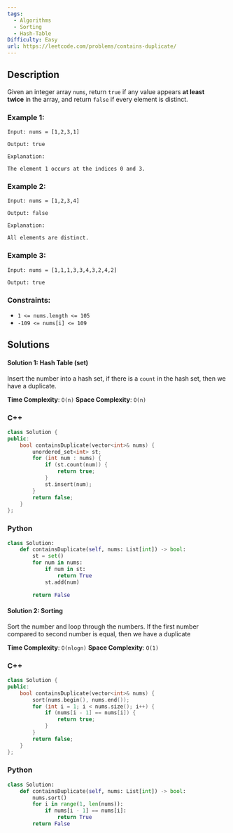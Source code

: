 ```yaml
---
tags:
  - Algorithms
  - Sorting
  - Hash-Table
Difficulty: Easy
url: https://leetcode.com/problems/contains-duplicate/
---
```

## Description
Given an integer array `nums`, return `true` if any value appears **at least twice** in the array, and return `false` if every element is distinct.

### Example 1:
```
Input: nums = [1,2,3,1]

Output: true

Explanation:

The element 1 occurs at the indices 0 and 3.
```

### Example 2:
```
Input: nums = [1,2,3,4]

Output: false

Explanation:

All elements are distinct.
```

### Example 3:
```
Input: nums = [1,1,1,3,3,4,3,2,4,2]

Output: true
```
### Constraints:
- `1 <= nums.length <= 105`
- `-109 <= nums[i] <= 109`

## Solutions

#### Solution 1: Hash Table (set)
Insert the number into a hash set, if there is a `count` in the hash set, then we have a duplicate.

**Time Complexity**: `O(n)`
**Space Complexity**: `O(n)`
### C++
```cpp
class Solution {
public:
    bool containsDuplicate(vector<int>& nums) {
        unordered_set<int> st; 
        for (int num : nums) {
            if (st.count(num)) {
                return true; 
            }
            st.insert(num); 
        }
        return false; 
    }
};
```

### Python
```python
class Solution:
    def containsDuplicate(self, nums: List[int]) -> bool:
        st = set()
        for num in nums:
            if num in st:
                return True
            st.add(num)

        return False
```

#### Solution 2: Sorting
Sort the number and loop through the numbers. If the first number compared to second number is equal, then we have a duplicate

**Time Complexity**: `O(nlogn)`
**Space Complexity**: `O(1)`

### C++
```cpp
class Solution {
public:
    bool containsDuplicate(vector<int>& nums) {
        sort(nums.begin(), nums.end()); 
        for (int i = 1; i < nums.size(); i++) {
            if (nums[i - 1] == nums[i]) {
                return true; 
            }
        }
        return false; 
    }
};
```
### Python
```python
class Solution:
    def containsDuplicate(self, nums: List[int]) -> bool:
        nums.sort()
        for i in range(1, len(nums)):
            if nums[i - 1] == nums[i]:
                return True
        return False 
```